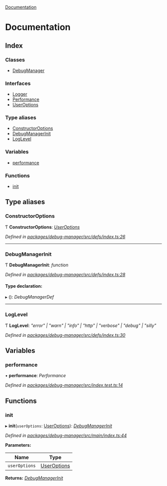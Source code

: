 [Documentation](README.md)

# Documentation

## Index

### Classes

* [DebugManager](classes/debugmanager.md)

### Interfaces

* [Logger](interfaces/logger.md)
* [Performance](interfaces/performance.md)
* [UserOptions](interfaces/useroptions.md)

### Type aliases

* [ConstructorOptions](README.md#constructoroptions)
* [DebugManagerInit](README.md#debugmanagerinit)
* [LogLevel](README.md#loglevel)

### Variables

* [performance](README.md#performance)

### Functions

* [init](README.md#init)

## Type aliases

###  ConstructorOptions

Ƭ **ConstructorOptions**: *[UserOptions](interfaces/useroptions.md)*

*Defined in [packages/debug-manager/src/defs/index.ts:26](https://github.com/badbatch/graphql-box/blob/c5fe32a/packages/debug-manager/src/defs/index.ts#L26)*

___

###  DebugManagerInit

Ƭ **DebugManagerInit**: *function*

*Defined in [packages/debug-manager/src/defs/index.ts:28](https://github.com/badbatch/graphql-box/blob/c5fe32a/packages/debug-manager/src/defs/index.ts#L28)*

#### Type declaration:

▸ (): *DebugManagerDef*

___

###  LogLevel

Ƭ **LogLevel**: *"error" | "warn" | "info" | "http" | "verbose" | "debug" | "silly"*

*Defined in [packages/debug-manager/src/defs/index.ts:30](https://github.com/badbatch/graphql-box/blob/c5fe32a/packages/debug-manager/src/defs/index.ts#L30)*

## Variables

###  performance

• **performance**: *Performance*

*Defined in [packages/debug-manager/src/index.test.ts:14](https://github.com/badbatch/graphql-box/blob/c5fe32a/packages/debug-manager/src/index.test.ts#L14)*

## Functions

###  init

▸ **init**(`userOptions`: [UserOptions](interfaces/useroptions.md)): *[DebugManagerInit](README.md#debugmanagerinit)*

*Defined in [packages/debug-manager/src/main/index.ts:44](https://github.com/badbatch/graphql-box/blob/c5fe32a/packages/debug-manager/src/main/index.ts#L44)*

**Parameters:**

Name | Type |
------ | ------ |
`userOptions` | [UserOptions](interfaces/useroptions.md) |

**Returns:** *[DebugManagerInit](README.md#debugmanagerinit)*

